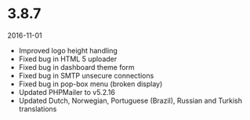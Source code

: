 # 3.8.7

2016-11-01

- Improved logo height handling
- Fixed bug in HTML 5 uploader
- Fixed bug in dashboard theme form
- Fixed bug in SMTP unsecure connections
- Fixed bug in pop-box menu (broken display)
- Updated PHPMailer to v5.2.16
- Updated Dutch, Norwegian, Portuguese (Brazil), Russian and Turkish translations
